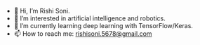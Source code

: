 - 👋 Hi, I’m Rishi Soni.
- 👀 I’m interested in artificial intelligence and robotics.
- 🌱 I’m currently learning deep learning with TensorFlow/Keras.
- 📫 How to reach me: rishisoni.5678@gmail.com

<!---
rishiso/rishiso is a ✨ special ✨ repository because its `README.md` (this file) appears on your GitHub profile.
You can click the Preview link to take a look at your changes.
--->
